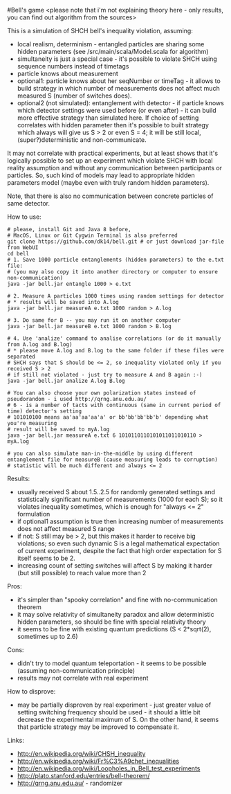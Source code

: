 #Bell's game
\<please note that i'm not explaining theory here - only results, you can find out algorithm from the sources\>

This is a simulation of SHCH bell's inequality violation, assuming:

- local realism, determinism - entangled particles are sharing some hidden parameters (see /src/main/scala/Model.scala for algorithm)
- simultaneity is just a special case - it's possible to violate SHCH using sequence numbers instead of timetags
- particle knows about measurement
- optional1: particle knows about her seqNumber or timeTag - it allows to build strategy in which number of measurements does not affect much measured S (number of switches does).
- optional2 (not simulated): entanglement with detector - if particle knows which detector settings were used before (or even after) - it can build more effective strategy than simulated here. If choice of setting correlates with hidden parameter then it's possible to built strategy which always will give us S > 2 or even S = 4; it will be still local, (super?)deterministic and non-communicate.

It may not correlate with practical experiments, but at least shows that it's logically possible to set up an experiment which violate SHCH with local reality assumption and without any communication between participants or particles. So, such kind of models may lead to appropriate hidden parameters model (maybe even with truly random hidden parameters).  

Note, that there is also no communication between concrete particles of same detector.

How to use:

    # please, install Git and Java 8 before, 
    # MacOS, Linux or Git Cygwin Terminal is also preferred
    git clone https://github.com/dk14/bell.git # or just download jar-file from WebUI
    cd bell
    # 1. Save 1000 particle entanglements (hidden parameters) to the e.txt file:
    # (you may also copy it into another directory or computer to ensure non-communication)
    java -jar bell.jar entangle 1000 > e.txt 
    
    # 2. Measure A particles 1000 times using random settings for detector
    # * results will be saved into A.log
    java -jar bell.jar measureA e.txt 1000 random > A.log
    
    # 3. Do same for B -- you may run it on another computer
    java -jar bell.jar measureB e.txt 1000 random > B.log
    
    # 4. Use 'analize' command to analise correlations (or do it manually from A.log and B.log)
    # * please move A.log and B.log to the same folder if these files were separated  
    # SHCH says that S should be <= 2, so inequality violated only if you received S > 2
    # if still not violated - just try to measure A and B again :-)
    java -jar bell.jar analize A.log B.log
    
    # You can also choose your own polarization states instead of pseudorandom - i used http://qrng.anu.edu.au/
    # 6 - is a number of tacts with continuous (same in current period of time) detector's setting
    # 101010100 means aa'aa'aa'aa'a' or bb'bb'bb'bb'b' depending what you're measuring
    # result will be saved to myA.log
    java -jar bell.jar measureA e.txt 6 1010110110101011011010110 > myA.log
    
    # you can also simulate man-in-the-middle by using different entanglement file for measureB (cause measuring leads to corruption)
    # statistic will be much different and always <= 2 

Results:

- usually received S about 1.5..2.5 for randomly generated settings and statistically significant number of measurements (1000 for each S); so it violates inequality sometimes, which is enough for "always <= 2" formulation
- if optional1 assumption is true then increasing number of measurements does not affect measured S range
- if not: S still may be > 2, but this makes it harder to receive big violations; so even such dynamic S is a legal mathematical expectation of current experiment, despite the fact that high order expectation for S itself seems to be 2.
- increasing count of setting switches will affect S by making it harder (but still possible) to reach value more than 2 

Pros:

- it's simpler than "spooky correlation" and fine with no-communication theorem
- it may solve relativity of simultaneity paradox and allow deterministic hidden parameters, so should be fine with special relativity theory
- it seems to be fine with existing quantum predictions (S < 2*sqrt(2), sometimes up to 2.6)

Cons:

- didn't try to model quantum teleportation - it seems to be possible (assuming non-communication principle)
- results may not correlate with real experiment

How to disprove:

- may be partially disproven by real experiment - just greater value of setting switching frequency should be used - it should a little bit decrease the experimental maximum of S. On the other hand, it seems that particle strategy may be improved to compensate it.  

Links: 

- http://en.wikipedia.org/wiki/CHSH_inequality
- http://en.wikipedia.org/wiki/Fr%C3%A9chet_inequalities
- http://en.wikipedia.org/wiki/Loopholes_in_Bell_test_experiments
- http://plato.stanford.edu/entries/bell-theorem/
- http://qrng.anu.edu.au/ - randomizer

